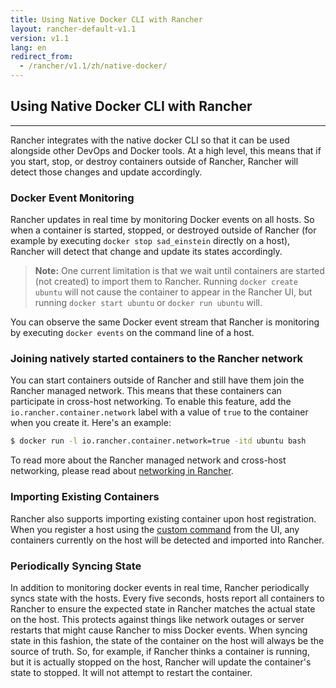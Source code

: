 ```yaml
---
title: Using Native Docker CLI with Rancher
layout: rancher-default-v1.1
version: v1.1
lang: en
redirect_from:
  - /rancher/v1.1/zh/native-docker/
---
```


## Using Native Docker CLI with Rancher
---

Rancher integrates with the native docker CLI so that it can be used alongside other DevOps and Docker tools. At a high level, this means that if you start, stop, or destroy containers outside of Rancher, Rancher will detect those changes and update accordingly.

### Docker Event Monitoring

Rancher updates in real time by monitoring Docker events on all hosts. So when a container is started, stopped, or destroyed outside of Rancher (for example by executing `docker stop sad_einstein` directly on a host), Rancher will detect that change and update its states accordingly.

> **Note:** One current limitation is that we wait until containers are started (not created) to import them to Rancher. Running `docker create ubuntu` will not cause the container to appear in the Rancher UI, but running `docker start ubuntu` or `docker run ubuntu` will.

You can observe the same Docker event stream that Rancher is monitoring by executing `docker events` on the command line of a host.

### Joining natively started containers to the Rancher network

You can start containers outside of Rancher and still have them join the Rancher managed network. This means that these containers can participate in cross-host networking. To enable this feature, add the `io.rancher.container.network` label with a value of `true` to the container when you create it. Here's an example:

```bash
$ docker run -l io.rancher.container.network=true -itd ubuntu bash
```

To read more about the Rancher managed network and cross-host networking, please read about [networking in Rancher]({{site.baseurl}}/rancher/{{page.version}}/{{page.lang}}/rancher-services/networking/).

### Importing Existing Containers

Rancher also supports importing existing container upon host registration. When you register a host using the [custom command]({{site.baseurl}}/rancher/{{page.version}}/{{page.lang}}/hosts/custom/) from the UI, any containers currently on the host will be detected and imported into Rancher.

### Periodically Syncing State

In addition to monitoring docker events in real time, Rancher periodically syncs state with the hosts. Every five seconds, hosts report all containers to Rancher to ensure the expected state in Rancher matches the actual state on the host. This protects against things like network outages or server restarts that might cause Rancher to miss Docker events. When syncing state in this fashion, the state of the container on the host will always be the source of truth. So, for example, if Rancher thinks a container is running, but it is actually stopped on the host, Rancher will update the container's state to stopped. It will not attempt to restart the container.
